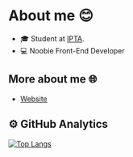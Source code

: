 # About me 😊

- 🎓 Student at [IPTA](http://ipta.pt).
- 💻 Noobie Front-End Developer

## More about me 🌐

- [Website](https://goncalodias.pt)

## ⚙️  GitHub Analytics

[![Top Langs](https://github-readme-stats.vercel.app/api/top-langs/?username=goncalo-dias&layout=compact)](https://github.com/anuraghazra/github-readme-stats)
